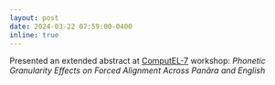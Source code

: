 ```yaml
---
layout: post
date: 2024-03-22 07:59:00-0400
inline: true
---
```


Presented an extended abstract at [ComputEL-7](https://computel-workshop.org/computel-7/) workshop: *Phonetic Granularity Effects on Forced Alignment Across Panãra and English*